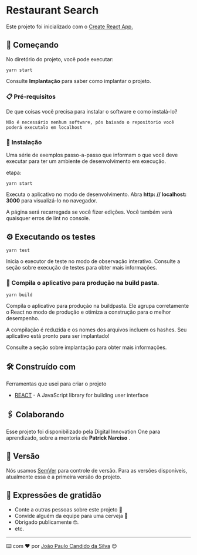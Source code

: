 # Restaurant Search

Este projeto foi inicializado com o [Create React App.](https://github.com/facebook/create-react-app)

## 🚀 Começando

No diretório do projeto, você pode executar:
```
yarn start
```

Consulte **Implantação** para saber como implantar o projeto.

### 📋 Pré-requisitos

De que coisas você precisa para instalar o software e como instalá-lo?

```
Não é necessário nenhum software, pós baixado o repositorio você poderá executalo em localhost
```

### 🔧 Instalação

Uma série de exemplos passo-a-passo que informam o que você deve executar para ter um ambiente de desenvolvimento em execução.

etapa:

```
yarn start
```

Executa o aplicativo no modo de desenvolvimento.
Abra **http: // localhost: 3000** para visualizá-lo no navegador.

A página será recarregada se você fizer edições.
Você também verá quaisquer erros de lint no console.

## ⚙️ Executando os testes
```
yarn test
```

Inicia o executor de teste no modo de observação interativo.
Consulte a seção sobre execução de testes para obter mais informações.


### 🔩 Compila o aplicativo para produção na **build** pasta.

```
yarn build
```
Compila o aplicativo para produção na buildpasta.
Ele agrupa corretamente o React no modo de produção e otimiza a construção para o melhor desempenho.

A compilação é reduzida e os nomes dos arquivos incluem os hashes.
Seu aplicativo está pronto para ser implantado!

Consulte a seção sobre implantação para obter mais informações.


## 🛠️ Construído com

Ferramentas que usei para criar o projeto

* [REACT](https://reactjs.org/) - A JavaScript library for building user interface

## 🖇️ Colaborando

Esse projeto foi disponibilizado pela Digital Innovation One para aprendizado, sobre a mentoria de **Patrick Narciso** .

## 📌 Versão

Nós usamos [SemVer](http://semver.org/) para controle de versão. Para as versões disponíveis, atualmente essa é a primeira versão do projeto. 



## 🎁 Expressões de gratidão

* Conte a outras pessoas sobre este projeto 📢
* Convide alguém da equipe para uma cerveja 🍺 
* Obrigado publicamente 🤓.
* etc.


---
⌨️ com ❤️ por [João Paulo Candido da Silva](https://github.com/joaopaulony) 😊
